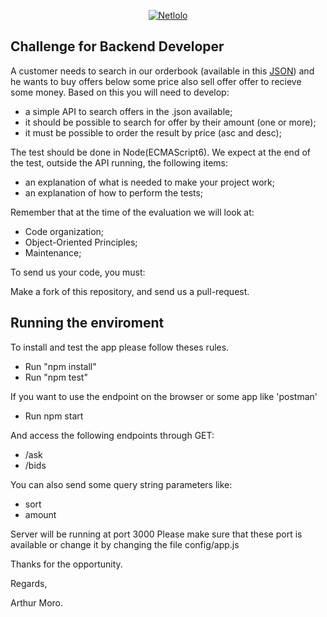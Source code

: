 <p align="center">
  <a href="https://www.netlolo.com">
      <img src="https://app.netlolo.com/images/logo_vertical.png" alt="Netlolo"/>
  </a>
</p>

## Challenge for Backend Developer

A customer needs to search in our orderbook (available in this <a href="https://github.com/NetloloIncubadora/challenge/blob/master/orderbook.json">JSON</a>) and he wants to buy offers below some price also sell offer offer to recieve some money.
Based on this you will need to develop:

- a simple API to search offers in the .json available;
- it should be possible to search for offer by their amount (one or more);
- it must be possible to order the result by price (asc and desc);

The test should be done in Node(ECMAScript6). We expect at the end of the test, outside the API running, the following items:

- an explanation of what is needed to make your project work;
- an explanation of how to perform the tests;

Remember that at the time of the evaluation we will look at:

- Code organization;
- Object-Oriented Principles;
- Maintenance;

To send us your code, you must:

Make a fork of this repository, and send us a pull-request.


## Running the enviroment

To install and test the app please follow theses rules.

- Run "npm install"
- Run "npm test"

If you want to use the endpoint on the browser or some app like 'postman' 

- Run npm start

And access the following endpoints through GET: 
- /ask
- /bids

You can also send some query string parameters like:

- sort
- amount 

Server will be running at port 3000
Please make sure that these port is available or change it by changing the file config/app.js


Thanks for the opportunity.

 

Regards,

Arthur Moro.
